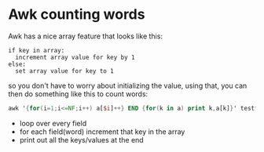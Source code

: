 # Awk counting words

Awk has a nice array feature that looks like this:
```
if key in array:
  increment array value for key by 1
else:
  set array value for key to 1
```

so you don't have to worry about initializing the value, using that, you can then
do something like this to count words:

```awk
awk '{for(i=1;i<=NF;i++) a[$i]++} END {for(k in a) print k,a[k]}' testfile
```

- loop over every field
- for each field(word) increment that key in the array
- print out all the keys/values at the end
